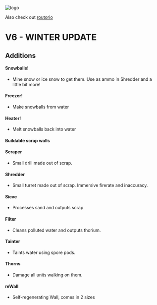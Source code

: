 ![logo](preview.png)

Also check out [routorio](https://github.com/DeltaNedas/routorio)

# V6 - WINTER UPDATE
## Additions
#### Snowballs!
* Mine snow or ice snow to get them. Use as ammo in Shredder and a little bit more!
#### Freezer!
* Make snowballs from water
#### Heater!
* Melt snowballs back into water
#### Buildable scrap walls
#### Scraper
* Small drill made out of scrap.
#### Shredder
* Small turret made out of scrap. Immersive firerate and inaccuracy.
#### Sieve
* Processes sand and outputs scrap.
#### Filter
* Cleans polluted water and outputs thorium.
#### Tainter
* Taints water using spore pods.
#### Thorns
* Damage all units walking on them.
#### reWall
* Self-regenerating Wall, comes in 2 sizes
